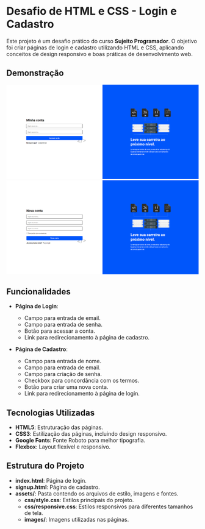# Desafio de HTML e CSS - Login e Cadastro

Este projeto é um desafio prático do curso **Sujeito Programador**. O objetivo foi criar páginas de login e cadastro utilizando HTML e CSS, aplicando conceitos de design responsivo e boas práticas de desenvolvimento web.

## Demonstração

![Login Page](/assets/images/minhaConta.png)
![Signup Page](/assets/images/novaConta.png)

## Funcionalidades

- **Página de Login**: 
  - Campo para entrada de email.
  - Campo para entrada de senha.
  - Botão para acessar a conta.
  - Link para redirecionamento à página de cadastro.

- **Página de Cadastro**: 
  - Campo para entrada de nome.
  - Campo para entrada de email.
  - Campo para criação de senha.
  - Checkbox para concordância com os termos.
  - Botão para criar uma nova conta.
  - Link para redirecionamento à página de login.

## Tecnologias Utilizadas

- **HTML5**: Estruturação das páginas.
- **CSS3**: Estilização das páginas, incluindo design responsivo.
- **Google Fonts**: Fonte Roboto para melhor tipografia.
- **Flexbox**: Layout flexível e responsivo.

## Estrutura do Projeto

- **index.html**: Página de login.
- **signup.html**: Página de cadastro.
- **assets/**: Pasta contendo os arquivos de estilo, imagens e fontes.
  - **css/style.css**: Estilos principais do projeto.
  - **css/responsive.css**: Estilos responsivos para diferentes tamanhos de tela.
  - **images/**: Imagens utilizadas nas páginas.